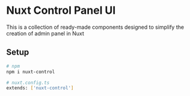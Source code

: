 # Nuxt Control Panel UI

This is a collection of ready-made components designed to simplify the creation of admin panel in Nuxt

## Setup

```bash
# npm
npm i nuxt-control
```

```bash
# nuxt.config.ts
extends: ['nuxt-control']
```